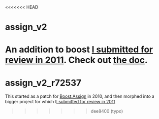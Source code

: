 <<<<<<< HEAD
# assign_v2
An addition to boost [I submitted for review in 2011](https://lists.boost.org/boost-announce/2011/06/0315.php).
Check out [the doc](https://htmlpreview.github.io/?https://github.com/rogard/assign_v2/blob/main/libs/assign/v2/doc/html/index.html).
=======
# assign_v2_r72537

This started as a patch for [Boost.Assign](https://lists.boost.org/Archives/boost/2010/06/168028.php) in 2010, and then morphed into a bigger project for which I[I submitted for review in 2011](https://lists.boost.org/boost-announce/2011/06/0315.php)
>>>>>>> dee8400 (typo)
